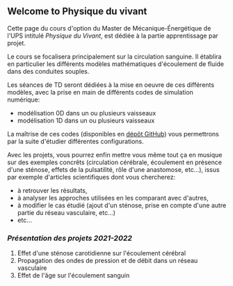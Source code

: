 ## Welcome to Physique du vivant

Cette page du cours d'option du Master de Mécanique-Énergétique de l'UPS
intitulé _Physique du Vivant_, est dédiée à la partie apprentissage par projet.

Le cours se focalisera principalement sur la circulation sanguine.
Il établira en particulier les différents modèles mathématiques d'écoulement de
fluide dans des conduites souples.

Les séances de TD seront dédiées à la mise en oeuvre de ces différents modèles,
avec la prise en main de différents codes de simulation numérique:
- modélisation 0D dans un ou plusieurs vaisseaux
- modélisation 1D dans un ou plusieurs vaisseaux

La maîtrise de ces codes (disponibles en [dépôt GitHub](https://github.com/PattyPat31/Mecanique-du-vivant))
vous permettrons par la suite d'étudier différentes configurations.

Avec les projets, vous pourrez enfin mettre vous même tout ça en musique sur
des exemples concrêts (circulation cérébrale, écoulement en présence d'une sténose, 
effets de la pulsatilité, rôle d'une anastomose, etc...), issus par exemple d'articles 
scientifiques dont vous chercherez:
- à retrouver les résultats,
- à analyser les approches utilisées en les comparant avec d'autres,
- à modifier le cas étudié (ajout d'un sténose, prise en compte d'une autre partie du réseau vasculaire, etc...)
- etc...

### _Présentation des projets 2021-2022_

1. Effet d'une sténose carotidienne sur l'écoulement cérébral
2. Propagation des ondes de pression et de débit dans un réseau vasculaire
3. Effet de l'âge sur l'écoulement sanguin
